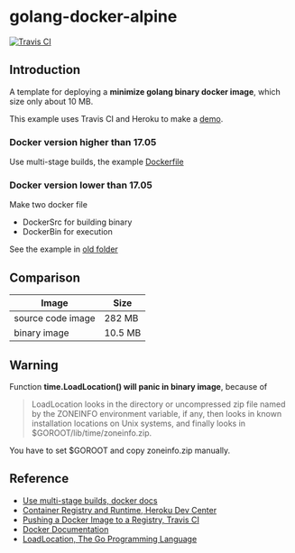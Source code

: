 # golang-docker-alpine

[![Travis CI](https://travis-ci.org/dinos80152/golang-docker-alpine.svg?branch=master)](https://travis-ci.org/dinos80152/golang-docker-alpine)

## Introduction

A template for deploying a **minimize golang binary docker image**, which size only about 10 MB.

This example uses Travis CI and Heroku to make a [demo](https://golang-docker-alpine.herokuapp.com/).

### Docker version higher than 17.05

Use multi-stage builds, the example [Dockerfile](./Dockerfile)

### Docker version lower than 17.05

Make two docker file

* DockerSrc for building binary
* DockerBin for execution

See the example in [old folder](./old)

## Comparison

| Image             | Size    |
| ----------------- | ------- |
| source code image | 282 MB  |
| binary image      | 10.5 MB |


## Warning

Function **time.LoadLocation() will panic in binary image**, because of

> LoadLocation looks in the directory or uncompressed zip file named by the ZONEINFO environment variable, if any, then looks in known installation locations on Unix systems, and finally looks in $GOROOT/lib/time/zoneinfo.zip.

You have to set $GOROOT and copy zoneinfo.zip manually.

## Reference

* [Use multi-stage builds, docker docs](https://docs.docker.com/engine/userguide/eng-image/multistage-build/)
* [Container Registry and Runtime, Heroku Dev Center](https://devcenter.heroku.com/articles/container-registry-and-runtime)
* [Pushing a Docker Image to a Registry, Travis CI](https://docs.travis-ci.com/user/docker/#Pushing-a-Docker-Image-to-a-Registry)
* [Docker Documentation](https://docs.docker.com/)
* [LoadLocation, The Go Programming Language](https://golang.org/pkg/time/#LoadLocation)